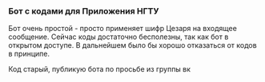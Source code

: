 ### Бот с кодами для Приложения НГТУ

Бот очень простой - просто применяет шифр Цезаря на входящее сообщение.
Сейчас коды достаточно бесполезны, так как бот в открытом доступе.
В дальнейшем было бы хорошо отказаться от кодов в принципе.

Код старый, публикую бота по просьбе из группы вк
